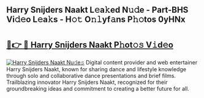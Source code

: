 ## Harry Snijders Naakt L𝚎a𝚔ed N𝚞𝚍e - Part-BHS Vi𝚍𝚎o L𝚎a𝚔s - H𝚘𝚝 O𝚗𝚕yf𝚊ns P𝚑𝚘tos 0yHNx

# <h2><a href="http://kf0fweg.oniu.top/?m=Harry+Snijders+Naakt">🔗👉 🔴 Harry Snijders Naakt P𝚑ot𝚘𝚜 V𝚒d𝚎o</a></h2>

[![Harry Snijders Naakt Nu𝚍e𝚜](https://i.imgur.com/0qMVB7G.gif)](http://kf0fweg.oniu.top/?m=Harry+Snijders+Naakt)
Digital content provider and web entertainer Harry Snijders Naakt, known for sharing dance and lifestyle knowledge through solo and collaborative dance presentations and brief films. Trailblazing innovator Harry Snijders Naakt, recognized for their groundbreaking ideas and commitment to creating a better future for all.  
